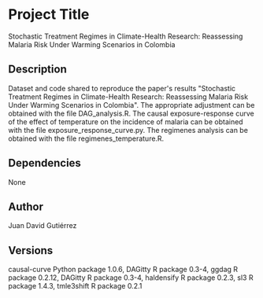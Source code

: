 # Project Title

Stochastic Treatment Regimes in Climate-Health Research: Reassessing Malaria Risk Under Warming Scenarios in Colombia

## Description

Dataset and code shared to reproduce the paper's results "Stochastic Treatment Regimes in Climate-Health Research: Reassessing Malaria Risk Under Warming Scenarios in Colombia". 
The appropriate adjustment can be obtained with the file DAG_analysis.R.
The causal exposure-response curve of the effect of temperature on the incidence of malaria can be obtained with the file exposure_response_curve.py.
The regimenes analysis can be obtained with the file regimenes_temperature.R.

## Dependencies

None


## Author

Juan David Gutiérrez  


## Versions

causal-curve Python package 1.0.6,
 DAGitty  R package 0.3-4,
 ggdag  R package 0.2.12,
 DAGitty  R package 0.3-4,
 haldensify R package 0.2.3,
 sl3 R package 1.4.3,
 tmle3shift  R package 0.2.1
